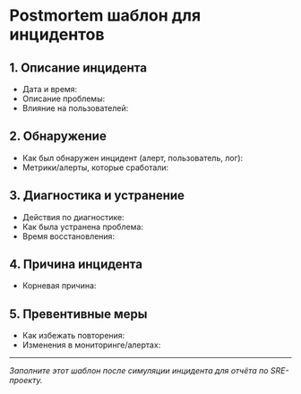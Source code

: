 # Postmortem шаблон для инцидентов

## 1. Описание инцидента
- Дата и время:
- Описание проблемы:
- Влияние на пользователей:

## 2. Обнаружение
- Как был обнаружен инцидент (алерт, пользователь, лог):
- Метрики/алерты, которые сработали:

## 3. Диагностика и устранение
- Действия по диагностике:
- Как была устранена проблема:
- Время восстановления:

## 4. Причина инцидента
- Корневая причина:

## 5. Превентивные меры
- Как избежать повторения:
- Изменения в мониторинге/алертах:

---

_Заполните этот шаблон после симуляции инцидента для отчёта по SRE-проекту._
